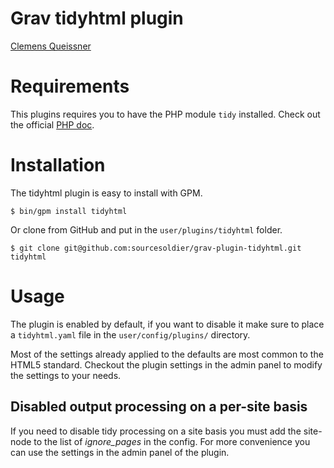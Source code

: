 # Grav tidyhtml plugin

[Clemens Queissner](https://cq-design.de)

# Requirements

This plugins requires you to have the PHP module `tidy` installed.
Check out the official [PHP doc](http://php.net/manual/en/book.tidy.php).

# Installation

The tidyhtml plugin is easy to install with GPM.

```
$ bin/gpm install tidyhtml
```

Or clone from GitHub and put in the `user/plugins/tidyhtml` folder.

```
$ git clone git@github.com:sourcesoldier/grav-plugin-tidyhtml.git tidyhtml
```

# Usage

The plugin is enabled by default, if you want to disable it make sure to place a `tidyhtml.yaml` file in the `user/config/plugins/` directory.

Most of the settings already applied to the defaults are most common to the HTML5 standard. Checkout the plugin settings in the admin panel to modify the settings to your needs.

## Disabled output processing on a per-site basis

If you need to disable tidy processing on a site basis you must add the site-node to the list of *ignore_pages* in the config. For more convenience you can use the settings in the admin panel of the plugin.
